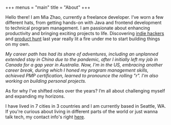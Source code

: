 +++
menus = "main"
title = "About"
+++

Hello there! I am Mia Zhao, currently a freelance developer. I’ve worn a few different hats, from getting hands-on with Java and frontend development to technical program management. I am passionate about enhancing productivity and bringing exciting projects to life. Discovering [indie hackers](https://www.indiehackers.com/) and [product hunt](https://www.producthunt.com/) last year really lit a fire under me to start building things on my own.

_My career path has had its share of adventures, including an unplanned extended stay in China due to the pandemic, after I initially left my job in Canada for a gap year in Australia. Now, I'm in the US, embracing another career break, during which I honed my program management skills, achieved PMP certification, learned to pronounce the rolling "r". I'm also working on building personal projects._

As for why I’ve shifted roles over the years? I’m all about challenging myself and expanding my horizons.

I have lived in 7 cities in 3 countries and I am currently based in Seattle, WA. If you're curious about living in different parts of the world or just wanna talk tech, my contact info's right [here](/contact).
